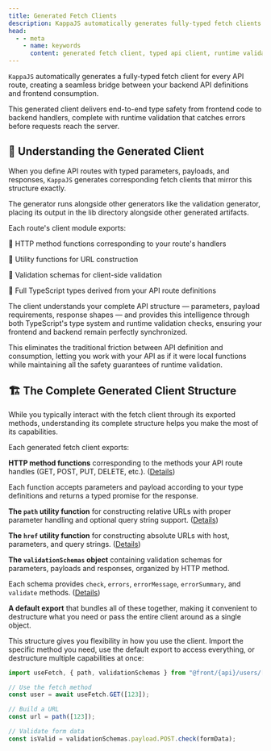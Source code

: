 ```yaml
---
title: Generated Fetch Clients
description: KappaJS automatically generates fully-typed fetch clients with runtime validation for every API route. End-to-end type safety from frontend to backend with validation schemas and URL utilities.
head:
  - - meta
    - name: keywords
      content: generated fetch client, typed api client, runtime validation, type safety, fetch generator, api consumption, validation schemas, url utilities
---
```


`KappaJS` automatically generates a fully-typed fetch client for every API route,
creating a seamless bridge between your backend API definitions and frontend consumption.

This generated client delivers end-to-end type safety from frontend code to backend handlers,
complete with runtime validation that catches errors before requests reach the server.

## 🤖 Understanding the Generated Client

When you define API routes with typed parameters, payloads, and responses,
`KappaJS` generates corresponding fetch clients that mirror this structure exactly.

The generator runs alongside other generators like the validation generator,
placing its output in the lib directory alongside other generated artifacts.

Each route's client module exports:

🔹 HTTP method functions corresponding to your route's handlers

🔹 Utility functions for URL construction

🔹 Validation schemas for client-side validation

🔹 Full TypeScript types derived from your API route definitions

The client understands your complete API structure — parameters, payload requirements, response shapes —
and provides this intelligence through both TypeScript's type system and runtime validation checks,
ensuring your frontend and backend remain perfectly synchronized.

This eliminates the traditional friction between API definition and consumption,
letting you work with your API as if it were local functions while maintaining all the safety guarantees of runtime validation.

## 🏗️ The Complete Generated Client Structure

While you typically interact with the fetch client through its exported methods,
understanding its complete structure helps you make the most of its capabilities.

Each generated fetch client exports:

**HTTP method functions** corresponding to the methods your API route handles (GET, POST, PUT, DELETE, etc.).
([Details](/fetch/start))

Each function accepts parameters and payload according to your type definitions
and returns a typed promise for the response.

**The `path` utility function** for constructing relative URLs with proper parameter handling
and optional query string support.
([Details](/fetch/utilities))

**The `href` utility function** for constructing absolute URLs with host, parameters, and query strings.
([Details](/fetch/utilities))

**The `validationSchemas` object** containing validation schemas for parameters, payloads and responses,
organized by HTTP method.

Each schema provides `check`, `errors`, `errorMessage`, `errorSummary`, and `validate` methods.
([Details](/fetch/validation))

**A default export** that bundles all of these together,
making it convenient to destructure what you need or pass the entire client around as a single object.

This structure gives you flexibility in how you use the client.
Import the specific method you need, use the default export to access everything,
or destructure multiple capabilities at once:

```ts [pages/example/index.tsx]
import useFetch, { path, validationSchemas } from "@front/{api}/users/[id]/fetch";

// Use the fetch method
const user = await useFetch.GET([123]);

// Build a URL
const url = path([123]);

// Validate form data
const isValid = validationSchemas.payload.POST.check(formData);
```

